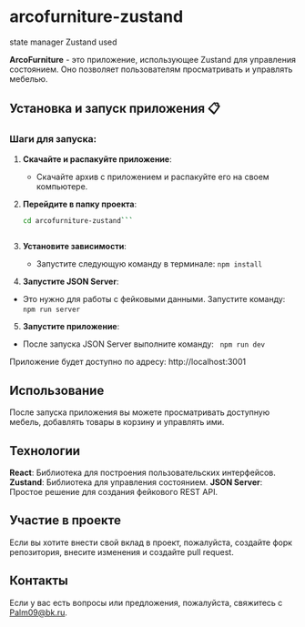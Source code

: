 # arcofurniture-zustand
state manager Zustand used


**ArcoFurniture** - это приложение, использующее Zustand для управления состоянием. Оно позволяет пользователям просматривать и управлять мебелью.

## Установка и запуск приложения 📋

### Шаги для запуска:

1. **Скачайте и распакуйте приложение**:
   - Скачайте архив с приложением и распакуйте его на своем компьютере.

2. **Перейдите в папку проекта**:
   ```bash
   cd arcofurniture-zustand```
  
3. **Установите зависимости**:  
   - Запустите следующую команду в терминале:
    ```npm install```


4. **Запустите JSON Server**:  
  - Это нужно для работы с фейковыми данными. Запустите команду:
   ```npm run server```


5. **Запустите приложение**:
  - После запуска JSON Server выполните команду: 
 ``` npm run dev```

 Приложение будет доступно по адресу: http://localhost:3001

 ## Использование
 После запуска приложения вы можете просматривать доступную мебель, добавлять товары в корзину и управлять ими.
 ## Технологии
 **React**: Библиотека для построения пользовательских интерфейсов.
 **Zustand**: Библиотека для управления состоянием.
 **JSON Server**: Простое решение для создания фейкового REST API. 
 ## Участие в проекте
 Если вы хотите внести свой вклад в проект, пожалуйста, создайте форк репозитория, внесите изменения и создайте pull request.
 ## Контакты
 Если у вас есть вопросы или предложения, пожалуйста, свяжитесь с Palm09@bk.ru.
